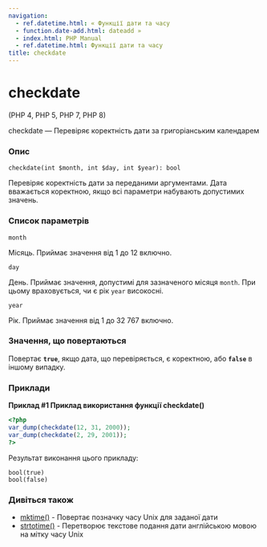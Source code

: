 ```yaml
---
navigation:
  - ref.datetime.html: « Функції дати та часу
  - function.date-add.html: dateadd »
  - index.html: PHP Manual
  - ref.datetime.html: Функції дати та часу
title: checkdate
---
```

# checkdate

(PHP 4, PHP 5, PHP 7, PHP 8)

checkdate — Перевіряє коректність дати за григоріанським календарем

### Опис

```methodsynopsis
checkdate(int $month, int $day, int $year): bool
```

Перевіряє коректність дати за переданими аргументами. Дата вважається коректною, якщо всі параметри набувають допустимих значень.

### Список параметрів

`month`

Місяць. Приймає значення від 1 до 12 включно.

`day`

День. Приймає значення, допустимі для зазначеного місяця `month`. При цьому враховується, чи є рік `year` високосні.

`year`

Рік. Приймає значення від 1 до 32 767 включно.

### Значення, що повертаються

Повертає **`true`**, якщо дата, що перевіряється, є коректною, або **`false`** в іншому випадку.

### Приклади

**Приклад #1 Приклад використання функції **checkdate()****

```php
<?php
var_dump(checkdate(12, 31, 2000));
var_dump(checkdate(2, 29, 2001));
?>
```

Результат виконання цього прикладу:

```
bool(true)
bool(false)
```

### Дивіться також

-   [mktime()](function.mktime.html) - Повертає позначку часу Unix для заданої дати
-   [strtotime()](function.strtotime.html) - Перетворює текстове подання дати англійською мовою на мітку часу Unix
